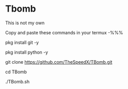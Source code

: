 # Tbomb
This is not my own


Copy and paste these commands in your termux -%%%

pkg install git -y 

pkg install python -y 


git clone https://github.com/TheSpeedX/TBomb.git


cd TBomb

./TBomb.sh
